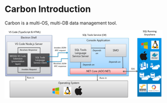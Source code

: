 # Carbon Introduction

Carbon is a multi-OS, multi-DB data management tool.

<img src='../images/hostprocess.png' width='800px' />
